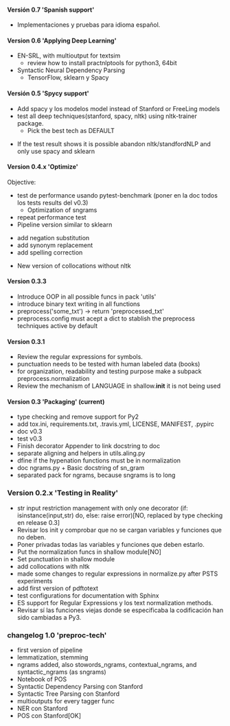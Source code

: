 #### Versión 0.7 'Spanish support'

- Implementaciones y pruebas para idioma español.


#### Version 0.6 'Applying Deep Learning'

* EN-SRL, with multioutput for textsim
	* review how to install practnlptools for python3, 64bit
* Syntactic Neural Dependency Parsing
	* TensorFlow, sklearn y Spacy

#### Versión 0.5 'Spycy support'

- Add spacy y los modelos model instead of Stanford or FreeLing models
- test all deep techniques(stanford, spacy, nltk) using nltk-trainer package.
  - Pick the best tech as DEFAULT
* If the test result shows it is possible abandon nltk/standfordNLP and only use spacy and sklearn

#### Version 0.4.x 'Optimize'

Objective:

* test de performance usando pytest-benchmark (poner en la doc todos los tests results del v0.3)
	* Optimization of sngrams
* repeat performance test
* Pipeline version similar to sklearn
- add negation substitution
- add synonym replacement
- add spelling correction
* New version of collocations without nltk

#### Version 0.3.3

* Introduce OOP in all possible funcs in pack 'utils'
* introduce binary text writing in all functions
* preprocess('some_txt') -> return 'preprocessed_txt'
* preprocess.config must acept a dict to stablish the preprocess techniques active by default

#### Version 0.3.1

* Review the regular expressions for symbols.
* punctuation needs to be tested with human labeled data (books)
* for organization, readability and testing purpose make a subpack preprocess.normalization
* Review the mechanism of LANGUAGE in shallow.__init__ it is not being used

#### Version 0.3 'Packaging' (current)

* type checking and remove support for Py2
* add tox.ini, requirements.txt, .travis.yml, LICENSE, MANIFEST, .pypirc 
* doc v0.3
* test v0.3
* Finish decorator Appender to link docstring to doc
* separate aligning and helpers in utils.aling.py
* dfine if the hypenation functions must be in normalization
* doc ngrams.py + Basic docstring of sn_gram
* separated pack for ngrams, because sngrams is to long

### Version 0.2.x 'Testing in Reality'</u>

- str input restriction management with only one decorator (if: isinstance(input,str) do, else: raise error)[NO, replaced by type checking en release 0.3] 
- Revisar los init y comprobar que no se cargan variables y funciones que no deben. 
- Poner privadas todas las variables y funciones que deben estarlo.
- Put the normalization funcs in shallow module[NO]
- Set punctuation in shallow module
- add collocations with nltk
- made some changes to regular expressions in normalize.py after PSTS experiments
- add first version of pdftotext
- test configurations for documentation with Sphinx
- ES support for Regular Expressions y los text normalization methods.
- Revisar sí las funciones viejas donde se especificaba la codificación han sido cambiadas a Py3.

### changelog 1.0 'preproc-tech'

- first version of pipeline
- lemmatization, stemming
- ngrams added, also stowords_ngrams, contextual_ngrams, and syntactic_ngrams (as sngrams)
- Notebook of POS
- Syntactic Dependency Parsing con Stanford
- Syntactic Tree Parsing con Stanford
- multioutputs for every tagger func
- NER con Stanford
- POS con Stanford[OK]
